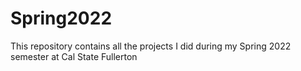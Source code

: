 # Spring2022
This repository contains all the projects I did during my Spring 2022 semester at Cal State Fullerton
